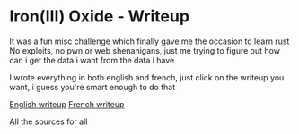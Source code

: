 # Iron(III) Oxide - Writeup 

It was a fun misc challenge which finally gave me the occasion to learn rust
No exploits, no pwn or web shenanigans, just me trying to figure out how can i get the data i want from the data i have

I wrote everything in both english and french, just click on the writeup you want, i guess you're smart enough to do that

[English writeup](./writeup_en.md)
[French writeup](./writeup_fr.md)

All the sources for all 

